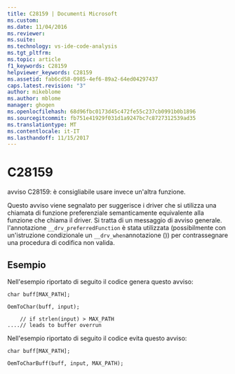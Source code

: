 ```yaml
---
title: C28159 | Documenti Microsoft
ms.custom: 
ms.date: 11/04/2016
ms.reviewer: 
ms.suite: 
ms.technology: vs-ide-code-analysis
ms.tgt_pltfrm: 
ms.topic: article
f1_keywords: C28159
helpviewer_keywords: C28159
ms.assetid: fab6cd58-0985-4ef6-89a2-64ed04297437
caps.latest.revision: "3"
author: mikeblome
ms.author: mblome
manager: ghogen
ms.openlocfilehash: 68d96fbc0173d45c472fe55c237cb0991b0b1896
ms.sourcegitcommit: fb751e41929f031d1a9247bc7c8727312539ad35
ms.translationtype: MT
ms.contentlocale: it-IT
ms.lasthandoff: 11/15/2017
---
```

# <a name="c28159"></a>C28159
avviso C28159: è consigliabile usare invece un'altra funzione.  
  
 Questo avviso viene segnalato per suggerisce i driver che si utilizza una chiamata di funzione preferenziale semanticamente equivalente alla funzione che chiama il driver. Si tratta di un messaggio di avviso generale. l'annotazione `__drv_preferredFunction` è stata utilizzata (possibilmente con un'istruzione condizionale un `__drv_when`annotazione ()) per contrassegnare una procedura di codifica non valida.  
  
## <a name="example"></a>Esempio  
 Nell'esempio riportato di seguito il codice genera questo avviso:  
  
```  
char buff[MAX_PATH];  
  
OemToChar(buff, input);  
  
    // if strlen(input) > MAX_PATH  
....// leads to buffer overrun  
```  
  
 Nell'esempio riportato di seguito il codice evita questo avviso:  
  
```  
char buff[MAX_PATH];  
  
OemToCharBuff(buff, input, MAX_PATH);  
```